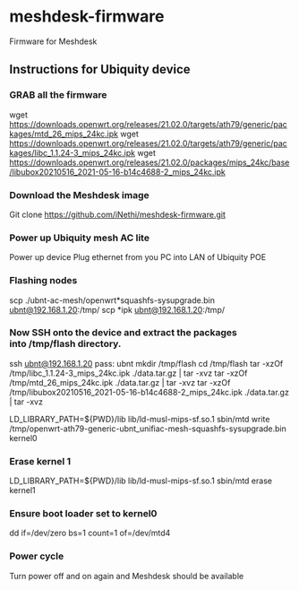 # meshdesk-firmware
Firmware for Meshdesk

## Instructions for Ubiquity device


### GRAB all the firmware

wget https://downloads.openwrt.org/releases/21.02.0/targets/ath79/generic/packages/mtd_26_mips_24kc.ipk
wget https://downloads.openwrt.org/releases/21.02.0/targets/ath79/generic/packages/libc_1.1.24-3_mips_24kc.ipk
wget https://downloads.openwrt.org/releases/21.02.0/packages/mips_24kc/base/libubox20210516_2021-05-16-b14c4688-2_mips_24kc.ipk

### Download the Meshdesk image
Git clone https://github.com/iNethi/meshdesk-firmware.git


### Power up Ubiquity mesh AC lite
Power up device
Plug ethernet from you PC into LAN of Ubiquity POE


### Flashing nodes

scp ./ubnt-ac-mesh/openwrt*squashfs-sysupgrade.bin ubnt@192.168.1.20:/tmp/
scp *ipk ubnt@192.168.1.20:/tmp/


### Now SSH onto the device and extract the packages into /tmp/flash directory.
ssh ubnt@192.168.1.20
pass: ubnt
mkdir /tmp/flash
cd /tmp/flash
tar -xzOf /tmp/libc_1.1.24-3_mips_24kc.ipk  ./data.tar.gz | tar -xvz
tar -xzOf /tmp/mtd_26_mips_24kc.ipk ./data.tar.gz | tar -xvz
tar -xzOf /tmp/libubox20210516_2021-05-16-b14c4688-2_mips_24kc.ipk ./data.tar.gz | tar -xvz


LD_LIBRARY_PATH=${PWD}/lib lib/ld-musl-mips-sf.so.1 sbin/mtd write /tmp/openwrt-ath79-generic-ubnt_unifiac-mesh-squashfs-sysupgrade.bin kernel0

### Erase kernel 1
LD_LIBRARY_PATH=${PWD}/lib lib/ld-musl-mips-sf.so.1 sbin/mtd erase kernel1

### Ensure boot loader set to kernel0
dd if=/dev/zero bs=1 count=1 of=/dev/mtd4

### Power cycle
Turn power off and on again and Meshdesk should be available
